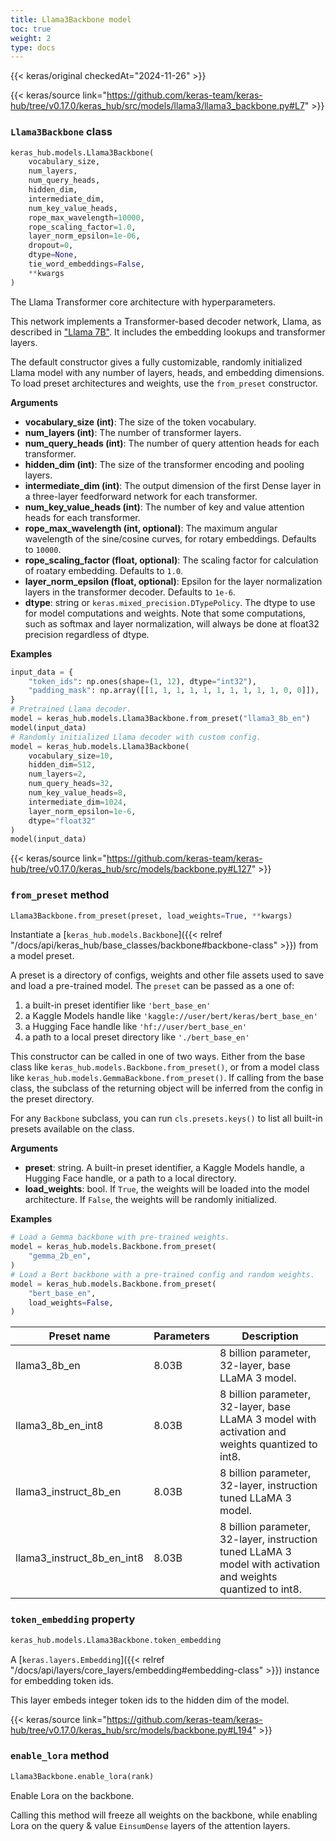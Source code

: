 ```yaml
---
title: Llama3Backbone model
toc: true
weight: 2
type: docs
---
```


{{< keras/original checkedAt="2024-11-26" >}}

{{< keras/source link="https://github.com/keras-team/keras-hub/tree/v0.17.0/keras_hub/src/models/llama3/llama3_backbone.py#L7" >}}

### `Llama3Backbone` class

```python
keras_hub.models.Llama3Backbone(
    vocabulary_size,
    num_layers,
    num_query_heads,
    hidden_dim,
    intermediate_dim,
    num_key_value_heads,
    rope_max_wavelength=10000,
    rope_scaling_factor=1.0,
    layer_norm_epsilon=1e-06,
    dropout=0,
    dtype=None,
    tie_word_embeddings=False,
    **kwargs
)
```

The Llama Transformer core architecture with hyperparameters.

This network implements a Transformer-based decoder network,
Llama, as described in
["Llama 7B"](https://arxiv.org/pdf/2310.06825.pdf).
It includes the embedding lookups and transformer layers.

The default constructor gives a fully customizable, randomly initialized
Llama model with any number of layers, heads, and embedding
dimensions. To load preset architectures and weights, use the `from_preset`
constructor.

**Arguments**

- **vocabulary_size (int)**: The size of the token vocabulary.
- **num_layers (int)**: The number of transformer layers.
- **num_query_heads (int)**: The number of query attention heads for
  each transformer.
- **hidden_dim (int)**: The size of the transformer encoding and pooling layers.
- **intermediate_dim (int)**: The output dimension of the first Dense layer in a
  three-layer feedforward network for each transformer.
- **num_key_value_heads (int)**: The number of key and value attention heads for
  each transformer.
- **rope_max_wavelength (int, optional)**: The maximum angular wavelength of the
  sine/cosine curves, for rotary embeddings. Defaults to `10000`.
- **rope_scaling_factor (float, optional)**: The scaling factor for calculation
  of roatary embedding. Defaults to `1.0`.
- **layer_norm_epsilon (float, optional)**: Epsilon for the layer normalization
  layers in the transformer decoder. Defaults to `1e-6`.
- **dtype**: string or `keras.mixed_precision.DTypePolicy`. The dtype to use
  for model computations and weights. Note that some computations,
  such as softmax and layer normalization, will always be done at
  float32 precision regardless of dtype.

**Examples**

```python
input_data = {
    "token_ids": np.ones(shape=(1, 12), dtype="int32"),
    "padding_mask": np.array([[1, 1, 1, 1, 1, 1, 1, 1, 1, 1, 0, 0]]),
}
# Pretrained Llama decoder.
model = keras_hub.models.Llama3Backbone.from_preset("llama3_8b_en")
model(input_data)
# Randomly initialized Llama decoder with custom config.
model = keras_hub.models.Llama3Backbone(
    vocabulary_size=10,
    hidden_dim=512,
    num_layers=2,
    num_query_heads=32,
    num_key_value_heads=8,
    intermediate_dim=1024,
    layer_norm_epsilon=1e-6,
    dtype="float32"
)
model(input_data)
```

{{< keras/source link="https://github.com/keras-team/keras-hub/tree/v0.17.0/keras_hub/src/models/backbone.py#L127" >}}

### `from_preset` method

```python
Llama3Backbone.from_preset(preset, load_weights=True, **kwargs)
```

Instantiate a [`keras_hub.models.Backbone`]({{< relref "/docs/api/keras_hub/base_classes/backbone#backbone-class" >}}) from a model preset.

A preset is a directory of configs, weights and other file assets used
to save and load a pre-trained model. The `preset` can be passed as a
one of:

1. a built-in preset identifier like `'bert_base_en'`
2. a Kaggle Models handle like `'kaggle://user/bert/keras/bert_base_en'`
3. a Hugging Face handle like `'hf://user/bert_base_en'`
4. a path to a local preset directory like `'./bert_base_en'`

This constructor can be called in one of two ways. Either from the base
class like `keras_hub.models.Backbone.from_preset()`, or from
a model class like `keras_hub.models.GemmaBackbone.from_preset()`.
If calling from the base class, the subclass of the returning object
will be inferred from the config in the preset directory.

For any `Backbone` subclass, you can run `cls.presets.keys()` to list
all built-in presets available on the class.

**Arguments**

- **preset**: string. A built-in preset identifier, a Kaggle Models
  handle, a Hugging Face handle, or a path to a local directory.
- **load_weights**: bool. If `True`, the weights will be loaded into the
  model architecture. If `False`, the weights will be randomly
  initialized.

**Examples**

```python
# Load a Gemma backbone with pre-trained weights.
model = keras_hub.models.Backbone.from_preset(
    "gemma_2b_en",
)
# Load a Bert backbone with a pre-trained config and random weights.
model = keras_hub.models.Backbone.from_preset(
    "bert_base_en",
    load_weights=False,
)
```

| Preset name                | Parameters | Description                                                                                                   |
| -------------------------- | ---------- | ------------------------------------------------------------------------------------------------------------- |
| llama3_8b_en               | 8.03B      | 8 billion parameter, 32-layer, base LLaMA 3 model.                                                            |
| llama3_8b_en_int8          | 8.03B      | 8 billion parameter, 32-layer, base LLaMA 3 model with activation and weights quantized to int8.              |
| llama3_instruct_8b_en      | 8.03B      | 8 billion parameter, 32-layer, instruction tuned LLaMA 3 model.                                               |
| llama3_instruct_8b_en_int8 | 8.03B      | 8 billion parameter, 32-layer, instruction tuned LLaMA 3 model with activation and weights quantized to int8. |

### `token_embedding` property

```python
keras_hub.models.Llama3Backbone.token_embedding
```

A [`keras.layers.Embedding`]({{< relref "/docs/api/layers/core_layers/embedding#embedding-class" >}}) instance for embedding token ids.

This layer embeds integer token ids to the hidden dim of the model.

{{< keras/source link="https://github.com/keras-team/keras-hub/tree/v0.17.0/keras_hub/src/models/backbone.py#L194" >}}

### `enable_lora` method

```python
Llama3Backbone.enable_lora(rank)
```

Enable Lora on the backbone.

Calling this method will freeze all weights on the backbone,
while enabling Lora on the query & value `EinsumDense` layers
of the attention layers.
